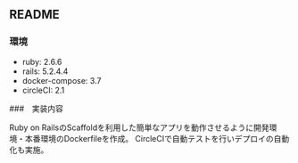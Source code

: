 ## README


### 環境

* ruby: 2.6.6
* rails: 5.2.4.4
* docker-compose: 3.7
* circleCI: 2.1

###　実装内容

Ruby on RailsのScaffoldを利用した簡単なアプリを動作させるように開発環境・本番環境のDockerfileを作成。
CircleCIで自動テストを行いデプロイの自動化も実施。
